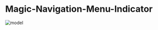 # Magic-Navigation-Menu-Indicator

![model](https://user-images.githubusercontent.com/84825590/181522209-b3846f38-a95d-41cb-81e1-44dafbf365a4.gif)
